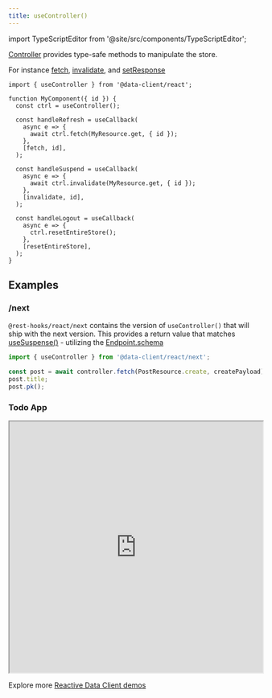 ```yaml
---
title: useController()
---
```


<head>
  <title>useController() - Type safe store manipulation in React</title>
  <meta name="docsearch:pagerank" content="10"/>
</head>

import TypeScriptEditor from '@site/src/components/TypeScriptEditor';

[Controller](./Controller.md) provides type-safe methods to manipulate the store.

For instance [fetch](./Controller.md#fetch), [invalidate](./Controller.md#invalidate),
and [setResponse](./Controller.md#setResponse)

```tsx
import { useController } from '@data-client/react';

function MyComponent({ id }) {
  const ctrl = useController();

  const handleRefresh = useCallback(
    async e => {
      await ctrl.fetch(MyResource.get, { id });
    },
    [fetch, id],
  );

  const handleSuspend = useCallback(
    async e => {
      await ctrl.invalidate(MyResource.get, { id });
    },
    [invalidate, id],
  );

  const handleLogout = useCallback(
    async e => {
      ctrl.resetEntireStore();
    },
    [resetEntireStore],
  );
}
```

## Examples

### /next

`@rest-hooks/react/next` contains the version of `useController()` that will ship with the next version.
This provides a return value that matches [useSuspense()](./useSuspense.md) - utilizing the [Endpoint.schema](/rest/api/RestEndpoint#schema)

```ts
import { useController } from '@data-client/react/next';

const post = await controller.fetch(PostResource.create, createPayload);
post.title;
post.pk();
```

### Todo App

<iframe
  loading="lazy"
  src="https://stackblitz.com/github/data-client/rest-hooks/tree/master/examples/todo-app?embed=1&file=src%2Fresources%2FTodoResource.ts,src%2Fpages%2FHome%2FTodoListItem.tsx&hidedevtools=1&view=both&terminalHeight=0&hideNavigation=1"
  width="100%"
  height="500"
></iframe>

Explore more [Reactive Data Client demos](/demos)

